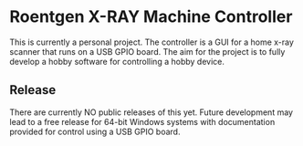 # Roentgen X-RAY Machine Controller
This is currently a personal project.  The controller is a GUI for a home x-ray scanner that runs on a USB GPIO board.
The aim for the project is to fully develop a hobby software for controlling a hobby device.

## Release
There are currently NO public releases of this yet.  Future development may lead to a free release for 64-bit Windows systems with documentation provided for control using a USB GPIO board.
